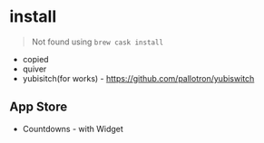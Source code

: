 # install

> Not found using `brew cask install`

- copied
- quiver
- yubisitch(for works) - https://github.com/pallotron/yubiswitch

## App Store

- Countdowns - with Widget
